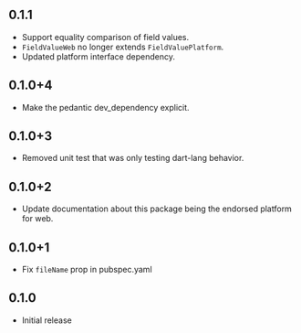 ## 0.1.1

- Support equality comparison of field values.
- `FieldValueWeb` no longer extends `FieldValuePlatform`.
- Updated platform interface dependency.

## 0.1.0+4

- Make the pedantic dev_dependency explicit.

## 0.1.0+3

- Removed unit test that was only testing dart-lang behavior.

## 0.1.0+2

- Update documentation about this package being the endorsed platform for web.

## 0.1.0+1

- Fix `fileName` prop in pubspec.yaml

## 0.1.0

- Initial release

